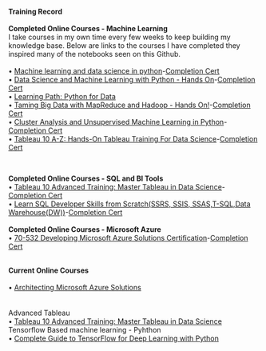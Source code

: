
<b>Training Record</b><br> <br>
<B>Completed Online Courses - Machine Learning</B><br>
I take courses in my own time every few weeks to keep building my knowledge base. Below are links to the courses I have completed they inspired many of the notebooks seen on this Github.<br><br>
•	<a href='https://www.udemy.com/data-science-and-machine-learning-with-python-hands-on/learn/v4/overview'>Machine learning and data science in python</a>-<a href='https://www.udemy.com/certificate/UC-0IJEZ958/'>Completion Cert</a><br>
•	<a href='https://www.udemy.com/data-science-and-machine-learning-with-python-hands-on/learn/v4/overview'>Data Science and Machine Learning with Python - Hands On</a>-<a href='https://www.udemy.com/certificate/UC-8P1EEODG/'>Completion Cert</a><br>
•	<a href='https://www.safaribooksonline.com/learning-paths/learning-path-python/9781491987384/'>Learning Path: Python for Data</a><br>
•	<a href='https://www.udemy.com/taming-big-data-with-mapreduce-and-hadoop/learn/v4/content'>Taming Big Data with MapReduce and Hadoop - Hands On!</a>-<a href='https://www.udemy.com/certificate/UC-ETCE2688/'>Completion Cert</a><br>
•	<a href='https://www.udemy.com/cluster-analysis-unsupervised-machine-learning-python/learn/v4/overview'>Cluster Analysis and Unsupervised Machine Learning in Python</a>-<a href='https://www.udemy.com/certificate/UC-3FIS181N/'>Completion Cert</a><br>
•	<a href='https://www.udemy.com/tableau10/learn/v4/overview'>Tableau 10 A-Z: Hands-On Tableau Training For Data Science</a>-<a href='https://www.udemy.com/certificate/UC-EPVZQNLO/'>Completion Cert</a><br>

<br>

<B>Completed Online Courses - SQL and BI Tools</B><br>
•	<a href='https://www.udemy.com/tableau10-advanced/learn/v4/overview'>Tableau 10 Advanced Training: Master Tableau in Data Science</a>-<a href='https://www.udemy.com/certificate/UC-EPVZQNLO/'>Completion Cert</a><br>
•	<a href='https://www.udemy.com/become-an-sql-developer-learn-ssrs-ssis-ssast-sqldw/learn/v4/overview'>Learn SQL Developer Skills from Scratch(SSRS, SSIS, SSAS,T-SQL,Data Warehouse(DW))</a>-<a href='https://www.udemy.com/certificate/UC-8ZK4OXT0/'>Completion Cert</a><br>
<br>
<B>Completed Online Courses - Microsoft Azure </B><br>
•	<a href='https://www.udemy.com/70532-azure/learn/v4/overview'>70-532 Developing Microsoft Azure Solutions Certification</a>-<a href='https://www.udemy.com/certificate/UC-8WBN4D0F/'>Completion Cert</a><br>
<br>  

<B>Current Online Courses</B><br>
<br>•	<a href='https://www.udemy.com/70534-azure/learn/v4/overview'>Architecting Microsoft Azure Solutions</a><br><br>  
Advanced Tableau<br>
•	<a href='https://www.udemy.com/tableau10-advanced/learn/v4/overview'>Tableau 10 Advanced Training: Master Tableau in Data Science</a><br>
Tensorflow Based machine learning - Pyhthon<br>
•	<a href='https://www.udemy.com/complete-guide-to-tensorflow-for-deep-learning-with-python/learn/v4/content'>Complete Guide to TensorFlow for Deep Learning with Python</a>  





